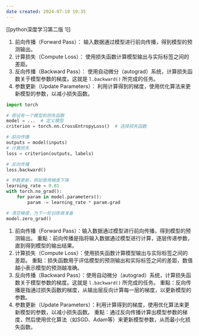 ```yaml
---
date created: 2024-07-19 19:35
---
```


[[python深度学习第二版 1]]

1. 前向传播（Forward Pass）： 输入数据通过模型进行前向传播，得到模型的预测输出。
2. 计算损失（Compute Loss）： 使用损失函数计算模型输出与实际标签之间的差距。
3. 反向传播（Backward Pass）： 使用自动微分（autograd）系统，计算损失函数关于模型参数的梯度。这就是 `l.backward()` 所完成的任务。
4. 参数更新（Update Parameters）： 利用计算得到的梯度，使用优化算法来更新模型的参数，以减小损失函数。

```python
import torch

# 假设有一个模型和损失函数
model = ...  # 定义模型
criterion = torch.nn.CrossEntropyLoss()  # 选择损失函数

# 前向传播
outputs = model(inputs)
# 计算损失
loss = criterion(outputs, labels)

# 反向传播
loss.backward()

# 参数更新，例如使用梯度下降
learning_rate = 0.01
with torch.no_grad():
    for param in model.parameters():
        param -= learning_rate * param.grad

# 清空梯度，为下一轮训练做准备
model.zero_grad()

```

1. 前向传播（Forward Pass）：输入数据通过模型进行前向传播，得到模型的预测输出。
   重點：前向传播是指将输入数据通过模型进行计算，逐层传递参数，直到得到模型的输出结果。
2. 计算损失（Compute Loss）：使用损失函数计算模型输出与实际标签之间的差距。
   重點：损失函数用于评估模型的预测输出和实际标签之间的差距，数值越小表示模型的预测越准确。
3. 反向传播（Backward Pass）：使用自动微分（autograd）系统，计算损失函数关于模型参数的梯度。这就是 `l.backward()` 所完成的任务。
   重點：反向传播是指通过损失函数的梯度，从输出层反向计算每一层的梯度，以更新模型的参数。
4. 参数更新（Update Parameters）：利用计算得到的梯度，使用优化算法来更新模型的参数，以减小损失函数。
   重點：通过反向传播计算出模型参数的梯度，然后使用优化算法（如SGD、Adam等）来更新模型参数，从而最小化损失函数。
